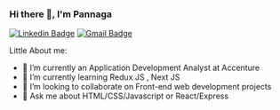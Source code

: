 ### Hi there 👋, I'm Pannaga


[![Linkedin Badge](https://img.shields.io/badge/LinkedIn-0077B5?style=for-the-badge&logo=linkedin&logoColor=white)](https://www.linkedin.com/in/pannaga-mayya-4b5159160) [![Gmail Badge](https://img.shields.io/badge/Gmail-D14836?style=for-the-badge&logo=gmail&logoColor=white)](mailto:pannagamayya@gmail.com)

Little About me:

- 🔭 I’m currently an Application Development Analyst at Accenture
- 🌱 I’m currently learning Redux JS , Next JS
- 👯 I’m looking to collaborate on Front-end web development projects
- 💬 Ask me about HTML/CSS/Javascript or React/Express
